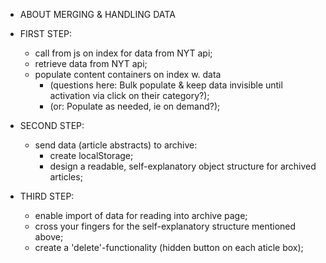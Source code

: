 - ABOUT MERGING & HANDLING DATA

- FIRST STEP:
    - call from js on index for data from NYT api;
    - retrieve data from NYT api;
    - populate content containers on index w. data
        - (questions here: Bulk populate & keep data invisible until activation via click on their category?);
        - (or: Populate as needed, ie on demand?);


- SECOND STEP:
    - send data (article abstracts) to archive: 
        - create localStorage;
        - design a readable, self-explanatory object structure for archived articles;



- THIRD STEP:
    - enable import of data for reading into archive page;
    - cross your fingers for the self-explanatory structure mentioned above;
    - create a 'delete'-functionality (hidden button on each aticle box);